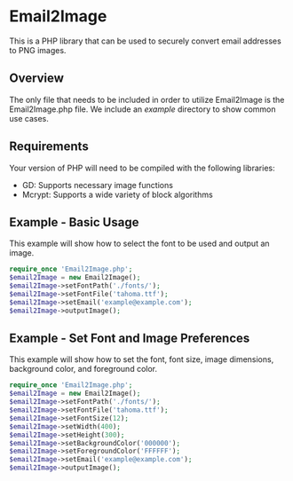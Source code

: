 Email2Image
===========

This is a PHP library that can be used to securely convert email addresses to 
PNG images.

Overview
--------

The only file that needs to be included in order to utilize Email2Image is the
Email2Image.php file.  We include an *example* directory to show common use
cases.

Requirements
------------

Your version of PHP will need to be compiled with the following libraries:
 - GD: Supports necessary image functions
 - Mcrypt: Supports a wide variety of block algorithms
 
Example - Basic Usage
---------------------

This example will show how to select the font to be used and output an image.

```php
require_once 'Email2Image.php';
$email2Image = new Email2Image();
$email2Image->setFontPath('./fonts/');
$email2Image->setFontFile('tahoma.ttf');
$email2Image->setEmail('example@example.com');
$email2Image->outputImage();
``` 

Example - Set Font and Image Preferences
---------------------

This example will show how to set the font, font size, image dimensions, 
background color, and foreground color.
 

```php
require_once 'Email2Image.php';
$email2Image = new Email2Image();
$email2Image->setFontPath('./fonts/');
$email2Image->setFontFile('tahoma.ttf');
$email2Image->setFontSize(12);
$email2Image->setWidth(400);
$email2Image->setHeight(300);
$email2Image->setBackgroundColor('000000');
$email2Image->setForegroundColor('FFFFFF');
$email2Image->setEmail('example@example.com');
$email2Image->outputImage();
```  
